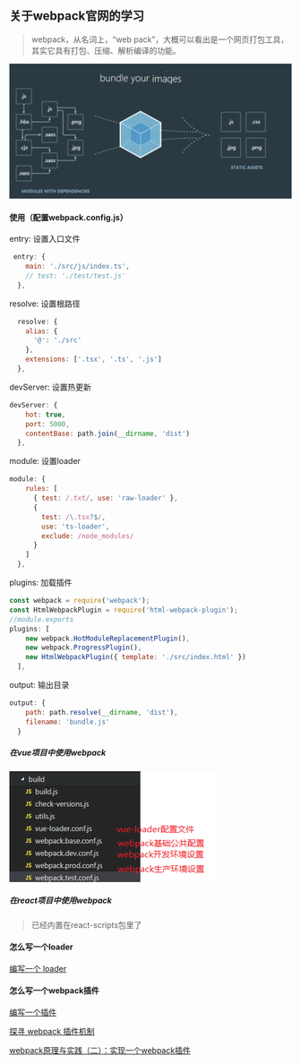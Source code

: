## 关于webpack官网的学习

> webpack，从名词上，“web pack”，大概可以看出是一个网页打包工具，其实它具有打包、压缩、解析编译的功能。

![](../images/webpack.PNG)

#### 使用（配置webpack.config.js）

entry: 设置入口文件

```js
 entry: {
    main: './src/js/index.ts',
    // test: './test/test.js'
  },
```

resolve: 设置根路径

```js
  resolve: {
    alias: {
      '@': './src'
    },
    extensions: ['.tsx', '.ts', '.js']
  },
```

devServer: 设置热更新

```js
devServer: {
    hot: true,
    port: 5000,
    contentBase: path.join(__dirname, 'dist')
  },
```

module: 设置loader

```js
module: {
    rules: [
      { test: /.txt/, use: 'raw-loader' },
      {
        test: /\.tsx?$/,
        use: 'ts-loader',
        exclude: /node_modules/
      }
    ]
  },
```

plugins: 加载插件

```js
const webpack = require('webpack');
const HtmlWebpackPlugin = require('html-webpack-plugin');
//module.exports
plugins: [
    new webpack.HotModuleReplacementPlugin(),
    new webpack.ProgressPlugin(),
    new HtmlWebpackPlugin({ template: './src/index.html' })
  ],
```

output: 输出目录

```js
output: {
    path: path.resolve(__dirname, 'dist'),
    filename: 'bundle.js'
  }
```

##### 在vue项目中使用webpack

![](../images/build.png)

##### 在react项目中使用webpack

> 已经内置在react-scripts包里了

#### 怎么写一个loader

[编写一个 loader](https://webpack.docschina.org/contribute/writing-a-loader/)

#### 怎么写一个webpack插件

[编写一个插件](https://webpack.docschina.org/contribute/writing-a-plugin/)

[探寻 webpack 插件机制](https://github.com/frontend9/fe9-library/issues/142)

[webpack原理与实践（二）：实现一个webpack插件](https://github.com/lance10030/articles-and-notes/issues/6)